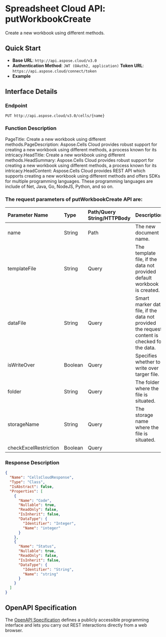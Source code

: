 # **Spreadsheet Cloud API: putWorkbookCreate**

Create a new workbook using different methods. 


## **Quick Start**

- **Base URL**: `http://api.aspose.cloud/v3.0`
- **Authentication Method**: `JWT (OAuth2, application)`  **Token URL**: `https://api.aspose.cloud/connect/token`
- **Example** 

## **Interface Details**

### **Endpoint** 

```
PUT http://api.aspose.cloud/v3.0/cells/{name}
```
### **Function Description**
PageTitle:  Create a new workbook using different methods.PageDescription: Aspose.Cells Cloud provides robust support for creating a new workbook using different methods, a process known for its intricacy.HeadTitle: Create a new workbook using different methods.HeadSummary: Aspose.Cells Cloud provides robust support for creating a new workbook using different methods, a process known for its intricacy.HeadContent: Aspose.Cells Cloud provides REST API which supports creating a new workbook using different methods and offers SDKs for multiple programming languages. These programming languages are include of Net, Java, Go, NodeJS, Python, and so on.

### The request parameters of **putWorkbookCreate** API are: 

| Parameter Name | Type | Path/Query String/HTTPBody | Description | 
| :- | :- | :- |:- | 
|name|String|Path|The new document name.|
|templateFile|String|Query|The template file, if the data not provided default workbook is created.|
|dataFile|String|Query|Smart marker data file, if the data not provided the request content is checked for the data.|
|isWriteOver|Boolean|Query|Specifies whether to write over targer file.|
|folder|String|Query|The folder where the file is situated.|
|storageName|String|Query|The storage name where the file is situated.|
|checkExcelRestriction|Boolean|Query||

### **Response Description**
```json
{
  "Name": "CellsCloudResponse",
  "Type": "Class",
  "IsAbstract": false,
  "Properties": [
    {
      "Name": "Code",
      "Nullable": true,
      "ReadOnly": false,
      "IsInherit": false,
      "DataType": {
        "Identifier": "Integer",
        "Name": "integer"
      }
    },
    {
      "Name": "Status",
      "Nullable": true,
      "ReadOnly": false,
      "IsInherit": false,
      "DataType": {
        "Identifier": "String",
        "Name": "string"
      }
    }
  ]
}
```


## OpenAPI Specification

The [OpenAPI Specification](https://reference.aspose.cloud/cells/#/WorkbookController/PutWorkbookCreate) defines a publicly accessible programming interface and lets you carry out REST interactions directly from a web browser.
